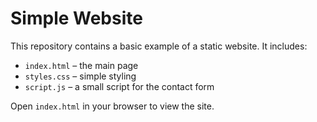 # Simple Website

This repository contains a basic example of a static website. It includes:

- `index.html` – the main page
- `styles.css` – simple styling
- `script.js` – a small script for the contact form

Open `index.html` in your browser to view the site.

